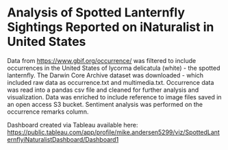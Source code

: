 # Analysis of Spotted Lanternfly Sightings Reported on iNaturalist in United States

Data from https://www.gbif.org/occurrence/ was filtered to include occurrences in the United States of lycorma delicatula (white) - the spotted lanternfly. The Darwin Core Archive dataset was downloaded - which included raw data as occurrence.txt and multimedia.txt. Occurrence data was read into a pandas csv file and cleaned for further analysis and visualization. Data was enriched to include reference to image files saved in an open access S3 bucket. Sentiment analysis was performed on the occurrence remarks column.

Dashboard created via Tableau available here: https://public.tableau.com/app/profile/mike.andersen5299/viz/SpottedLanternflyiNaturalistDashboard/Dashboard1 
